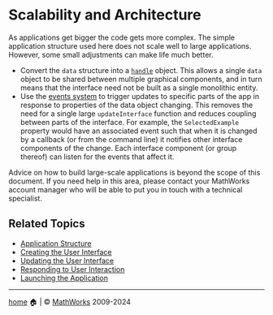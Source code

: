 # Scalability and Architecture

As applications get bigger the code gets more complex. The simple application structure used here does not scale well to large applications. However, some small adjustments can make life much better.

* Convert the `data` structure into a [`handle`](https://www.mathworks.com/help/matlab/matlab_oop/comparing-handle-and-value-classes.html) object. This allows a single `data` object to be shared between multiple graphical components, and in turn means that the interface need not be built as a single monolithic entity.
* Use the [events system](https://www.mathworks.com/help/matlab/events-sending-and-responding-to-messages.html) to trigger updates to specific parts of the app in response to properties of the data object changing. This removes the need for a single large `updateInterface` function and reduces coupling between parts of the interface. For example, the `SelectedExample` property would have an associated event such that when it is changed by a callback (or from the command line) it notifies other interface components of the change. Each interface component (or group thereof) can listen for the events that affect it.

Advice on how to build large-scale applications is beyond the scope of this document. If you need help in this area, please contact your MathWorks account manager who will be able to put you in touch with a technical specialist.

## Related Topics

*  [Application Structure](ApplicationStructure.md)
*  [Creating the User Interface](CreateInterface.md) 
*  [Updating the User Interface](UpdateInterface.md)
*  [Responding to User Interaction](OnListSelection.md)
*  [Launching the Application](RunningIt.md)

___

[home](index.md) :house: | :copyright: [MathWorks](https://www.mathworks.com/services/consulting.html) 2009-2024